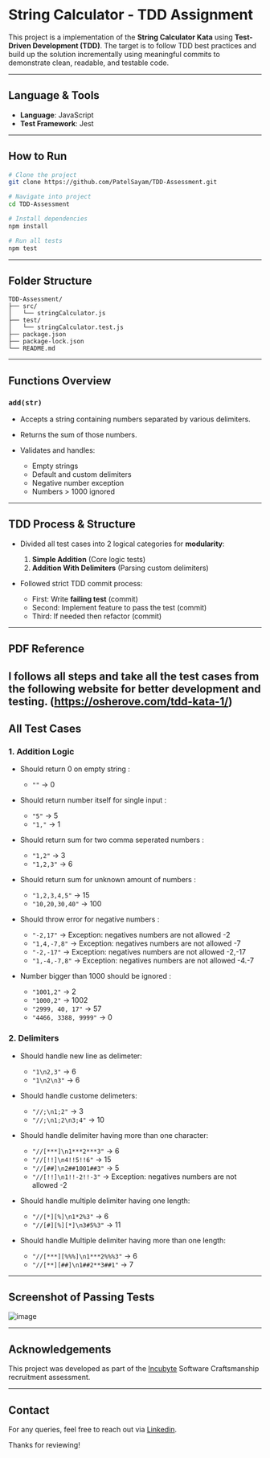 # String Calculator - TDD Assignment

This project is a implementation of the **String Calculator Kata** using **Test-Driven Development (TDD)**. The target is to follow TDD best practices and build up the solution incrementally using meaningful commits to demonstrate clean, readable, and testable code.

---

## Language & Tools

* **Language**: JavaScript
* **Test Framework**: Jest

---

## How to Run

```bash
# Clone the project
git clone https://github.com/PatelSayam/TDD-Assessment.git

# Navigate into project
cd TDD-Assessment

# Install dependencies
npm install

# Run all tests
npm test
```

---

## Folder Structure

```
TDD-Assessment/
├── src/
│   └── stringCalculator.js      
├── test/
│   └── stringCalculator.test.js
├── package.json
├── package-lock.json
└── README.md
```

---

##  Functions Overview

### `add(str)`

* Accepts a string containing numbers separated by various delimiters.
* Returns the sum of those numbers.
* Validates and handles:

  * Empty strings
  * Default and custom delimiters
  * Negative number exception
  * Numbers > 1000 ignored

---

##  TDD Process & Structure

* Divided all test cases into 2 logical categories for **modularity**:

  1. **Simple Addition** (Core logic tests)
  2. **Addition With Delimiters** (Parsing custom delimiters)

* Followed strict TDD commit process:

  * First: Write **failing test** (commit)
  * Second: Implement feature to pass the test (commit)
  * Third: If needed then refactor (commit)

---

##  PDF Reference

I follows all steps and take all the test cases from the following website for better development and testing.
(https://osherove.com/tdd-kata-1/)
---

##  All Test Cases 

### 1. Addition Logic

* Should return 0 on empty string :

  * `""` → 0

* Should return number itself for single input :

  * `"5"` → 5
  * `"1,"` → 1
    
* Should return sum for two comma seperated numbers :

  * `"1,2"` → 3
  * `"1,2,3"` → 6  
    
* Should return sum for unknown amount of numbers :

  * `"1,2,3,4,5"` → 15
  * `"10,20,30,40"` → 100
      
* Should throw error for negative numbers :

  * `"-2,17"` → Exception: negatives numbers are not allowed -2
  * `"1,4,-7,8"` → Exception: negatives numbers are not allowed -7
  * `"-2,-17"` → Exception: negatives numbers are not allowed -2,-17
  * `"1,-4,-7,8"` → Exception: negatives numbers are not allowed -4.-7
    
* Number bigger than 1000 should be ignored :

  * `"1001,2"` → 2
  * `"1000,2"` → 1002
  * `"2999, 40, 17"` → 57
  * `"4466, 3388, 9999"` → 0

### 2. Delimiters

* Should handle new line as delimeter:

  * `"1\n2,3"` → 6
  * `"1\n2\n3"` → 6
    
* Should handle custome delimeters:

  * `"//;\n1;2"` → 3
  * `"//;\n1;2\n3;4"` → 10
    
* Should handle delimiter having more than one character:

  * `"//[***]\n1***2***3"` → 6
  * `"//[!!]\n4!!5!!6"` → 15
  * `"//[##]\n2##1001##3"` → 5
  * `"//[!!]\n1!!-2!!-3"` → Exception: negatives numbers are not allowed -2
    
* Should handle multiple delimiter having one length:

  * `"//[*][%]\n1*2%3"` → 6
  * `"//[#][%][*]\n3#5%3"` → 11
    
* Should handle Multiple delimiter having more than one length:

  * `"//[***][%%%]\n1***2%%%3"` → 6
  * `"//[**][##]\n1##2**3##1"` → 7

---

##  Screenshot of Passing Tests

![image](https://github.com/user-attachments/assets/772f4dac-a3b6-4a24-ba06-aa2b01e11c79)

---

## Acknowledgements

This project was developed as part of the [Incubyte](https://www.incubyte.co/) Software Craftsmanship recruitment assessment.

---

## Contact

For any queries, feel free to reach out via [Linkedin](https://www.linkedin.com/in/sayam-parejiya-5ba820252/).

Thanks for reviewing!
